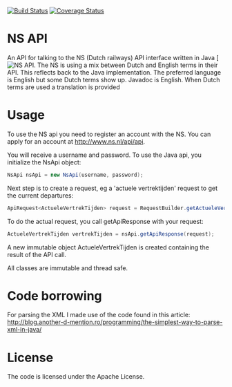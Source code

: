 [![Build Status](https://travis-ci.org/pvanassen/ns-api.png?branch=master)](https://travis-ci.org/pvanassen/ns-api)
[![Coverage Status](https://coveralls.io/repos/pvanassen/ns-api/badge.png?branch=master)](https://coveralls.io/r/pvanassen/ns-api?branch=master)

NS API
======
An API for talking to the NS (Dutch railways) API interface written in Java [![NS API](http://www.ns.nl/api/api). 
The NS is using a mix between Dutch and English terms in their API. This 
reflects back to the Java implementation. The preferred language is English 
but some Dutch terms show up. Javadoc is English. When Dutch terms are used 
a translation is provided

Usage
=====
To use the NS api you need to register an account with the NS. You can apply for an account at http://www.ns.nl/api/api. 

You will receive a username and password. To use the Java api, you initialize the NsApi object: 

```Java
NsApi nsApi = new NsApi(username, password);
```
Next step is to create a request, eg a 'actuele vertrektijden' request to get the current departures: 

```Java
ApiRequest<ActueleVertrekTijden> request = RequestBuilder.getActueleVertrektijden(stationName)
```

To do the actual request, you call getApiResponse with your request: 

```Java
ActueleVertrekTijden vertrekTijden = nsApi.getApiResponse(request); 
```

A new immutable object ActueleVertrekTijden is created containing the result of the API call. 

All classes are immutable and thread safe.

Code borrowing
==============
For parsing the XML I made use of the code found in this article: http://blog.another-d-mention.ro/programming/the-simplest-way-to-parse-xml-in-java/

License
=======
The code is licensed under the Apache License. 